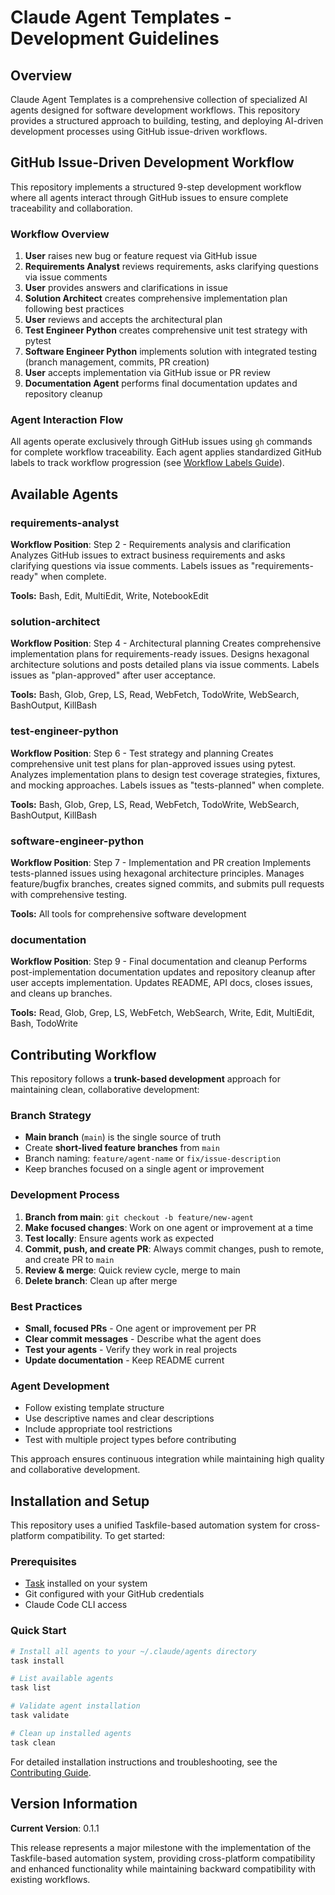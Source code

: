 # Claude Agent Templates - Development Guidelines

## Overview

Claude Agent Templates is a comprehensive collection of specialized AI agents designed for software development workflows. This repository provides a structured approach to building, testing, and deploying AI-driven development processes using GitHub issue-driven workflows.

## GitHub Issue-Driven Development Workflow

This repository implements a structured 9-step development workflow where all agents interact through GitHub issues to ensure complete traceability and collaboration.

### Workflow Overview
1. **User** raises new bug or feature request via GitHub issue
2. **Requirements Analyst** reviews requirements, asks clarifying questions via issue comments
3. **User** provides answers and clarifications in issue
4. **Solution Architect** creates comprehensive implementation plan following best practices
5. **User** reviews and accepts the architectural plan
6. **Test Engineer Python** creates comprehensive unit test strategy with pytest
7. **Software Engineer Python** implements solution with integrated testing (branch management, commits, PR creation)
8. **User** accepts implementation via GitHub issue or PR review
9. **Documentation Agent** performs final documentation updates and repository cleanup

### Agent Interaction Flow
All agents operate exclusively through GitHub issues using `gh` commands for complete workflow traceability. Each agent applies standardized GitHub labels to track workflow progression (see [Workflow Labels Guide](docs/workflow-labels.md)).

## Available Agents

### requirements-analyst
**Workflow Position**: Step 2 - Requirements analysis and clarification
Analyzes GitHub issues to extract business requirements and asks clarifying questions via issue comments. Labels issues as "requirements-ready" when complete.

**Tools:** Bash, Edit, MultiEdit, Write, NotebookEdit

### solution-architect  
**Workflow Position**: Step 4 - Architectural planning
Creates comprehensive implementation plans for requirements-ready issues. Designs hexagonal architecture solutions and posts detailed plans via issue comments. Labels issues as "plan-approved" after user acceptance.

**Tools:** Bash, Glob, Grep, LS, Read, WebFetch, TodoWrite, WebSearch, BashOutput, KillBash

### test-engineer-python
**Workflow Position**: Step 6 - Test strategy and planning
Creates comprehensive unit test plans for plan-approved issues using pytest. Analyzes implementation plans to design test coverage strategies, fixtures, and mocking approaches. Labels issues as "tests-planned" when complete.

**Tools:** Bash, Glob, Grep, LS, Read, WebFetch, TodoWrite, WebSearch, BashOutput, KillBash

### software-engineer-python
**Workflow Position**: Step 7 - Implementation and PR creation
Implements tests-planned issues using hexagonal architecture principles. Manages feature/bugfix branches, creates signed commits, and submits pull requests with comprehensive testing.

**Tools:** All tools for comprehensive software development

### documentation
**Workflow Position**: Step 9 - Final documentation and cleanup
Performs post-implementation documentation updates and repository cleanup after user accepts implementation. Updates README, API docs, closes issues, and cleans up branches.

**Tools:** Read, Glob, Grep, LS, WebFetch, WebSearch, Write, Edit, MultiEdit, Bash, TodoWrite

## Contributing Workflow

This repository follows a **trunk-based development** approach for maintaining clean, collaborative development:

### Branch Strategy
- **Main branch** (`main`) is the single source of truth
- Create **short-lived feature branches** from `main`
- Branch naming: `feature/agent-name` or `fix/issue-description`
- Keep branches focused on a single agent or improvement

### Development Process
1. **Branch from main**: `git checkout -b feature/new-agent`
2. **Make focused changes**: Work on one agent or improvement at a time
3. **Test locally**: Ensure agents work as expected
4. **Commit, push, and create PR**: Always commit changes, push to remote, and create PR to `main`
5. **Review & merge**: Quick review cycle, merge to main
6. **Delete branch**: Clean up after merge

### Best Practices
- **Small, focused PRs** - One agent or improvement per PR
- **Clear commit messages** - Describe what the agent does
- **Test your agents** - Verify they work in real projects
- **Update documentation** - Keep README current

### Agent Development
- Follow existing template structure
- Use descriptive names and clear descriptions
- Include appropriate tool restrictions
- Test with multiple project types before contributing

This approach ensures continuous integration while maintaining high quality and collaborative development.

## Installation and Setup

This repository uses a unified Taskfile-based automation system for cross-platform compatibility. To get started:

### Prerequisites
- [Task](https://taskfile.dev/installation/) installed on your system
- Git configured with your GitHub credentials
- Claude Code CLI access

### Quick Start
```bash
# Install all agents to your ~/.claude/agents directory
task install

# List available agents
task list

# Validate agent installation
task validate

# Clean up installed agents
task clean
```

For detailed installation instructions and troubleshooting, see the [Contributing Guide](docs/contributing.md).

## Version Information

**Current Version**: 0.1.1

This release represents a major milestone with the implementation of the Taskfile-based automation system, providing cross-platform compatibility and enhanced functionality while maintaining backward compatibility with existing workflows.